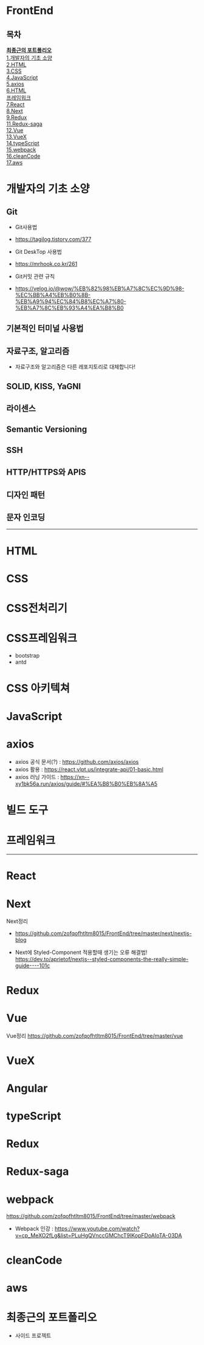 # FrontEnd

## 목차
<b> [최종근의 포트폴리오](#최종근의-포트폴리오) </b> \
[1.개발자의 기초 소양](#개발자의-기초-소양)\
[2.HTML](#HTML)\
[3.CSS](#CSS)\
[4.JavaScript](#JavaScript)\
[5.axios](#axios)\
[6.HTML](#HTML)\
[프레임워크](#프레임워크)\
[7.React](#React)\
[8.Next](#Next)\
[9.Redux](#Redux)\
[11.Redux-saga](#Redux-saga)\
[12.Vue](#Vue)\
[13.VueX](#VueX)\
[14.typeScript](#typeScript)\
[15.webpack](#webpack)\
[16.cleanCode](#cleanCode)\
[17.aws](#aws)



# 개발자의 기초 소양

## Git
  - Git사용법
   - https://tagilog.tistory.com/377
 
  - Git DeskTop 사용법
   - https://mrhook.co.kr/261
  
  - Git커밋 관련 규칙
   - https://velog.io/@wow/%EB%82%98%EB%A7%8C%EC%9D%98-%EC%BB%A4%EB%B0%8B-%EB%A9%94%EC%84%B8%EC%A7%80-%EB%A7%8C%EB%93%A4%EA%B8%B0
  
## 기본적인 터미널 사용법

## 자료구조, 알고리즘
 - 자료구조와 알고리즘은 다른 레포지토리로 대체합니다!
## SOLID, KISS, YaGNI

## 라이센스

## Semantic Versioning

## SSH

## HTTP/HTTPS와 APIS

## 디자인 패턴

## 문자 인코딩

---

# HTML




# CSS


# CSS전처리기

# CSS프레임워크
- bootstrap
- antd

# CSS 아키텍쳐



# JavaScript

# axios
- axios 공식 문서(?) :  https://github.com/axios/axios
- axios 활용 : https://react.vlpt.us/integrate-api/01-basic.html
- axios 러닝 가이드 : https://xn--xy1bk56a.run/axios/guide/#%EA%B8%B0%EB%8A%A5



# 빌드 도구



# 프레임워크
---

# React
# Next
Next정리
- https://github.com/zofqofhtltm8015/FrontEnd/tree/master/next/nextjs-blog

- Next에 Styled-Component 적용할때 생기는 오류 해결법! <br>
https://dev.to/aprietof/nextjs--styled-components-the-really-simple-guide----101c


# Redux

# Vue
Vue정리
https://github.com/zofqofhtltm8015/FrontEnd/tree/master/vue
# VueX

# Angular


# typeScript

# Redux

# Redux-saga

# webpack
 https://github.com/zofqofhtltm8015/FrontEnd/tree/master/webpack
- Webpack 인강 : https://www.youtube.com/watch?v=cp_MeXO2fLg&list=PLuHgQVnccGMChcT9IKopFDoAIoTA-03DA
# cleanCode

# aws 



# 최종근의 포트폴리오
- 사이드 프로젝트

